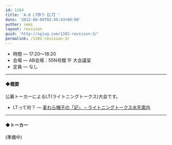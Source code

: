 ```yaml
---
id: 1164
title: 'A-8 LT祭り【LT】'
date: '2012-08-09T02:49:43+00:00'
author: semi
layout: revision
guid: 'http://xpjug.com/1102-revision-3/'
permalink: /1102-revision-3/
---
```


- 時間 — 17:20〜18:20
- 会場 — AB会場：55N号館 1F 大会議室
- 定員 — なし

---

#### ◆概要

公募トーカーによるLT(ライトニングトークス)大会です。

- LTって何？ — [麦わら帽子の「記」 – ライトニングトークス水先案内](http://mugiwara.jp/ki2/wifky.pl?p=LTGuide)

---

#### ◆トーカー

(準備中)
